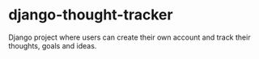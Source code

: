 # django-thought-tracker
Django project where users can create their own account and track their thoughts, goals and ideas.

